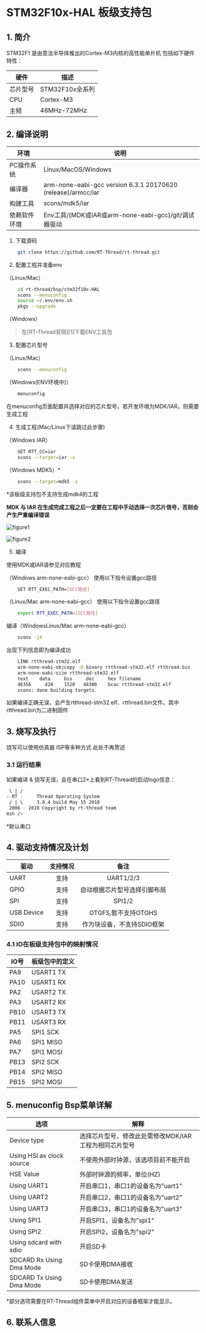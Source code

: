 # STM32F10x-HAL 板级支持包

## 1. 简介

STM32F1 是由意法半导体推出的Cortex-M3内核的高性能单片机
包括如下硬件特性：

| 硬件 | 描述 |
| -- | -- |
|芯片型号| STM32F10x全系列 |
|CPU| Cortex-M3 |
|主频| 48MHz-72MHz |

## 2. 编译说明


| 环境         | 说明                                                         |
| ------------ | ------------------------------------------------------------ |
| PC操作系统   | Linux/MacOS/Windows                                          |
| 编译器       | arm-none-eabi-gcc version 6.3.1 20170620 (release)/armcc/iar |
| 构建工具     | scons/mdk5/iar                                               |
| 依赖软件环境 | Env工具/(MDK或IAR或arm-none-eabi-gcc)/git/调试器驱动         |

1) 下载源码

```bash
    git clone https://github.com/RT-Thread/rt-thread.git
```

2) 配置工程并准备env

（Linux/Mac）

```bash
    cd rt-thread/bsp/stm32f10x-HAL
    scons --menuconfig
    source ~/.env/env.sh
    pkgs --upgrade
```

（Windows）

>在[RT-Thread官网][1]下载ENV工具包

3) 配置芯片型号

（Linux/Mac）

```bash
    scons --menuconfig
```

（Windows(ENV环境中)）

```bash
    menuconfig
```

在menuconfig页面配置并选择对应的芯片型号，若开发环境为MDK/IAR，则需要生成工程

4) 生成工程(Mac/Linux下请跳过此步骤)

（Windows IAR）

```bash
    SET RTT_CC=iar
    scons --target=iar -s
```

（Windows MDK5）*

```bash
    scons --target=mdk5 -s
```

*该板级支持包不支持生成mdk4的工程

**MDK 与 IAR 在生成完成工程之后一定要在工程中手动选择一次芯片信号，否则会产生严重编译错误**

![figure1](https://raw.githubusercontent.com/RT-Thread/rt-thread/master/bsp/stm32f10x-HAL/figures/figure1.png)

![figure2](https://raw.githubusercontent.com/RT-Thread/rt-thread/master/bsp/stm32f10x-HAL/figures/figure2.png)

5) 编译

使用MDK或IAR请参见对应教程

（Windows arm-none-eabi-gcc）
使用以下指令设置gcc路径

```bash
    SET RTT_EXEC_PATH=[GCC路径]
```

（Linux/Mac arm-none-eabi-gcc）
使用以下指令设置gcc路径

```bash
    export RTT_EXEC_PATH=[GCC路径]
```

编译（WindowsLinux/Mac arm-none-eabi-gcc）

```bash
    scons -j4
```

出现下列信息即为编译成功

```bash
    LINK rtthread-stm32.elf
    arm-none-eabi-objcopy -O binary rtthread-stm32.elf rtthread.bin
    arm-none-eabi-size rtthread-stm32.elf
    text    data     bss     dec     hex filename
    46356     424    1520   48300    bcac rtthread-stm32.elf
    scons: done building targets.
```


如果编译正确无误，会产生rtthread-stm32.elf、rtthread.bin文件。其中rtthread.bin为二进制固件

## 3. 烧写及执行

烧写可以使用仿真器 ISP等多种方式 此处不再赘述

### 3.1 运行结果

如果编译 & 烧写无误，会在串口2*上看到RT-Thread的启动logo信息：

```bash
 \ | /
- RT -     Thread Operating System
 / | \     3.0.4 build May 15 2018
 2006 - 2018 Copyright by rt-thread team
msh />
```

*默认串口


## 4. 驱动支持情况及计划

| 驱动       | 支持情况 | 备注                         |
| ---------- | :------: | :--------------------------: |
| UART       | 支持     | UART1/2/3                    |
| GPIO       | 支持     | 自动根据芯片型号选择引脚布局 |
| SPI        | 支持     | SPI1/2                     |
| USB Device | 支持     | OTGFS,暂不支持OTGHS          |
| SDIO       | 支持     | 作为块设备，不支持SDIO框架     |


### 4.1 IO在板级支持包中的映射情况

| IO号 | 板级包中的定义 |
| -- | -- |
| PA9 | USART1 TX |
| PA10 | USART1 RX |
| PA2 | USART2 TX |
| PA3 | USART2 RX |
| PB10 | USART3 TX |
| PB11 | USART3 RX |
| PA5 | SPI1 SCK |
| PA6 | SPI1 MISO |
| PA7 | SPI1 MOSI |
| PB13 |SPI2 SCK |
| PB14 |SPI2 MISO |
| PB15 |SPI2 MOSI |

## 5. menuconfig Bsp菜单详解

| 选项 | 解释 |
| -- | -- |
| Device type | 选择芯片型号，修改此处需修改MDK/IAR工程为相同芯片型号 |
| Using HSI as clock source | 不使用外部时钟源，该选项目前不能开启 |
| HSE Value | 外部时钟源的频率，单位(HZ) |
| Using UART1 | 开启串口1，串口1的设备名为"uart1" |
| Using UART2 | 开启串口2，串口1的设备名为"uart2" |
| Using UART3 | 开启串口3，串口1的设备名为"uart3" |
| Using SPI1 | 开启SPI1，设备名为"spi1" |
| Using SPI2 | 开启SPI2，设备名为"spi2" |
| Using sdcard with sdio | 开启SD卡 |
| SDCARD Rx Using Dma Mode | SD卡使用DMA接收 |
| SDCARD Tx Using Dma Mode | SD卡使用DMA发送 |

*部分选项需要在RT-Thread组件菜单中开启对应的设备框架才能显示。

## 6. 联系人信息

